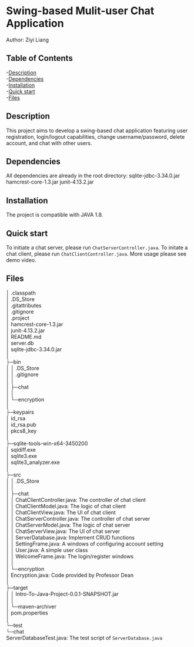 # Swing-based Mulit-user Chat Application
Author: Ziyi Liang

## Table of Contents
-[Description](#Description)<br>
-[Dependencies](#Dependencies)<br>
-[Installation](#Installation)<br>
-[Quick start](#Quick-start)<br>
-[Files](#Files)<br>

## Description
This project aims to develop a swing-based chat application featuring user registration, login/logout capabilities, change username/password, delete account, and chat with other users.

## Dependencies
All dependencies are already in the root directory:
sqlite-jdbc-3.34.0.jar
hamcrest-core-1.3.jar
junit-4.13.2.jar

## Installation
The project is compatible with JAVA 1.8.

## Quick start
To initiate a chat server, please run `ChatServerController.java`. To initate a chat client, please run `ChatClientController.java`. More usage please see demo video.

## Files

│  .classpath<br>
│  .DS_Store<br>
│  .gitattributes<br>
│  .gitignore<br>
│  .project<br>
│  hamcrest-core-1.3.jar<br>
│  junit-4.13.2.jar<br>
│  README.md<br>
│  server.db<br>
│  sqlite-jdbc-3.34.0.jar<br>
│<br>
├─bin<br>
│  │  .DS_Store<br>
│  │  .gitignore<br>
│  │<br>
│  ├─chat<br>
│  │<br>
│  └─encryption<br>
│<br>
├─keypairs<br>
│      id_rsa<br>
│      id_rsa.pub<br>
│      pkcs8_key<br>
│<br>
├─sqlite-tools-win-x64-3450200<br>
│      sqldiff.exe<br>
│      sqlite3.exe<br>
│      sqlite3_analyzer.exe<br>
│<br>
├─src<br>
│  │  .DS_Store<br>
│  │<br>
│  ├─chat<br>
│  │      ChatClientController.java: The controller of chat client<br>
│  │      ChatClientModel.java: The logic of chat client<br>
│  │      ChatClientView.java: The UI of chat client<br>
│  │      ChatServerController.java: The controller of chat server<br>
│  │      ChatServerModel.java: The logic of chat server<br>
│  │      ChatServerView.java: The UI of chat server<br>
│  │      ServerDatabase.java: Implement CRUD functions<br>
│  │      SettingFrame.java: A windows of configuring account setting<br>
│  │      User.java: A simple user class<br>
│  │      WelcomeFrame.java: The login/register windows<br>
│  │<br>
│  └─encryption<br>
│          Encryption.java: Code provided by Professor Dean<br>
│<br>
├─target<br>
│  │  Intro-To-Java-Project-0.0.1-SNAPSHOT.jar<br>
│  │<br>
│  └─maven-archiver<br>
│          pom.properties<br>
│<br>
└─test<br>
    └─chat<br>
            ServerDatabaseTest.java: The test script of `ServerDatabase.java` <br>
